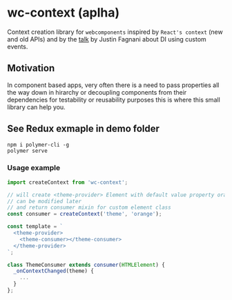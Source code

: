 # wc-context (aplha)

Context creation library for `webcomponents` inspired by `React's context` (new and old APIs) and by the [talk](https://www.youtube.com/watch?v=6o5zaKHedTE) by Justin Fagnani about DI using custom events.

## Motivation

In component based apps, very often there is a need to pass properties all the way down in hirarchy or decoupling components from their dependencies for testability or reusability purposes this is where this small library can help you.

## See Redux exmaple in demo folder
```
npm i polymer-cli -g
polymer serve
```

### Usage example
```javascript
import createContext from 'wc-context';

// will create <theme-provider> Element with default value property orange
// can be modified later
// and return consumer mixin for custom element class
const consumer = createContext('theme', 'orange');

const template = `
  <theme-provider>
    <theme-consumer></theme-consumer>
  </theme-provider>
`;

class ThemeConsumer extends consumer(HTMLElement) {
  _onContextChanged(theme) {
    ...
  }
};
```
